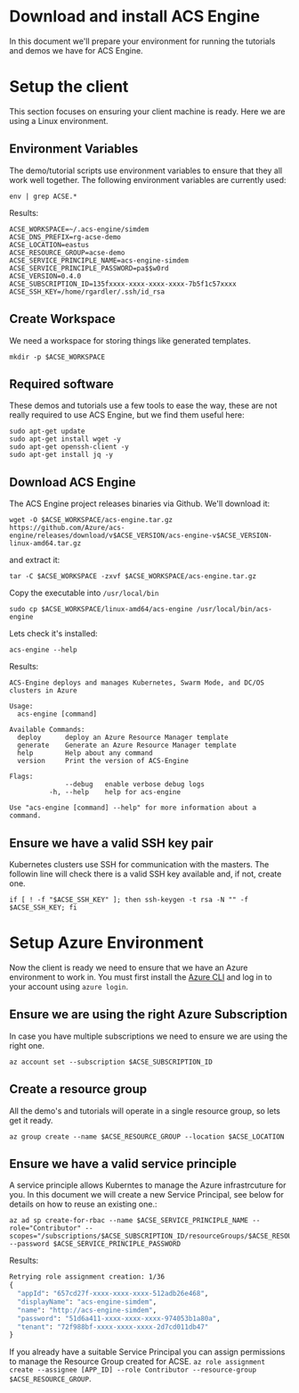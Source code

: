 # Download and install ACS Engine

In this document we'll prepare your environment for running the
tutorials and demos we have for ACS Engine.

# Setup the client

This section focuses on ensuring your client machine is ready. Here we
are using a Linux environment.

## Environment Variables

The demo/tutorial scripts use environment variables to ensure that
they all work well together. The following environment variables are
currently used:

```
env | grep ACSE.*
```

Results:

```
ACSE_WORKSPACE=~/.acs-engine/simdem
ACSE_DNS_PREFIX=rg-acse-demo
ACSE_LOCATION=eastus
ACSE_RESOURCE_GROUP=acse-demo
ACSE_SERVICE_PRINCIPLE_NAME=acs-engine-simdem
ACSE_SERVICE_PRINCIPLE_PASSWORD=pa$$w0rd
ACSE_VERSION=0.4.0
ACSE_SUBSCRIPTION_ID=135fxxxx-xxxx-xxxx-xxxx-7b5f1c57xxxx
ACSE_SSH_KEY=/home/rgardler/.ssh/id_rsa
```

## Create Workspace

We need a workspace for storing things like generated templates.

```
mkdir -p $ACSE_WORKSPACE
```

## Required software

These demos and tutorials use a few tools to ease the way, these are
not really required to use ACS Engine, but we find them useful here:

```
sudo apt-get update
sudo apt-get install wget -y
sudo apt-get openssh-client -y
sudo apt-get install jq -y
```

## Download ACS Engine

The ACS Engine project releases binaries via Github. We'll download
it:

```
wget -O $ACSE_WORKSPACE/acs-engine.tar.gz https://github.com/Azure/acs-engine/releases/download/v$ACSE_VERSION/acs-engine-v$ACSE_VERSION-linux-amd64.tar.gz
```

and extract it:

```
tar -C $ACSE_WORKSPACE -zxvf $ACSE_WORKSPACE/acs-engine.tar.gz
```

Copy the executable into `/usr/local/bin`

```
sudo cp $ACSE_WORKSPACE/linux-amd64/acs-engine /usr/local/bin/acs-engine
```

Lets check it's installed:

```
acs-engine --help
```

Results:

```
ACS-Engine deploys and manages Kubernetes, Swarm Mode, and DC/OS clusters in Azure

Usage:
  acs-engine [command]
  
Available Commands:
  deploy      deploy an Azure Resource Manager template
  generate    Generate an Azure Resource Manager template
  help        Help about any command
  version     Print the version of ACS-Engine
		  
Flags:
	          --debug   enable verbose debug logs
	      -h, --help    help for acs-engine
				  
Use "acs-engine [command] --help" for more information about a command.
```

## Ensure we have a valid SSH key pair

Kubernetes clusters use SSH for communication with the masters. The
followin line will check there is a valid SSH key available and, if
not, create one.

```
if [ ! -f "$ACSE_SSH_KEY" ]; then ssh-keygen -t rsa -N "" -f $ACSE_SSH_KEY; fi
```

# Setup Azure Environment

Now the client is ready we need to ensure that we have an Azure
environment to work in. You must first install
the
[Azure CLI](https://docs.microsoft.com/en-us/cli/azure/install-azure-cli) and
log in to your account using `azure login`.

## Ensure we are using the right Azure Subscription

In case you have multiple subscriptions we need to ensure we are using
the right one.

```
az account set --subscription $ACSE_SUBSCRIPTION_ID
```

## Create a resource group

All the demo's and tutorials will operate in a single resource group,
so lets get it ready.

```
az group create --name $ACSE_RESOURCE_GROUP --location $ACSE_LOCATION
```

## Ensure we have a valid service principle

A service principle allows Kuberntes to manage the Azure
infrastrcuture for you. In this document we will create a new Service
Principal, see below for details on how to reuse an existing one.:

```
az ad sp create-for-rbac --name $ACSE_SERVICE_PRINCIPLE_NAME --role="Contributor" --scopes="/subscriptions/$ACSE_SUBSCRIPTION_ID/resourceGroups/$ACSE_RESOURCE_GROUP" --password $ACSE_SERVICE_PRINCIPLE_PASSWORD
```

Results:

```expected_similarity=0.3
Retrying role assignment creation: 1/36
{
  "appId": "657cd27f-xxxx-xxxx-xxxx-512adb26e468",
  "displayName": "acs-engine-simdem",
  "name": "http://acs-engine-simdem",
  "password": "51d6a411-xxxx-xxxx-xxxx-974053b1a80a",
  "tenant": "72f988bf-xxxx-xxxx-xxxx-2d7cd011db47"
}
```

If you already have a suitable Service Principal you can assign
permissions to manage the Resource Group created for ACSE. `az role
assignment create --assignee [APP_ID] --role Contributor
--resource-group $ACSE_RESOURCE_GROUP`.



